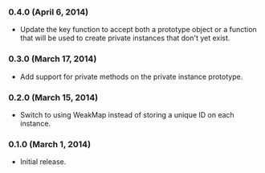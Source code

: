 ### 0.4.0 (April 6, 2014)

* Update the key function to accept both a prototype object or a function that will be used to create private instances that don't yet exist.

### 0.3.0 (March 17, 2014)

* Add support for private methods on the private instance prototype.

### 0.2.0 (March 15, 2014)

* Switch to using WeakMap instead of storing a unique ID on each instance.

### 0.1.0 (March 1, 2014)

* Initial release.